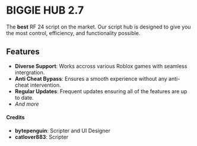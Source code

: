 # BIGGIE HUB 2.7

The **best** RF 24 script on the market. Our script hub is designed to give you the most control, efficiency, and functionality possible.

## Features
- **Diverse Support**: Works accross various Roblox games with seamless intergration.
- **Anti Cheat Bypass**: Ensures a smooth experience without any anti-cheat intervention.
- **Regular Updates**: Frequent updates ensuring all of the features are up to date.
- *And more*

#### Credits
- **bytepenguin**: Scripter and UI Designer
- **catlover883**: Scripter
